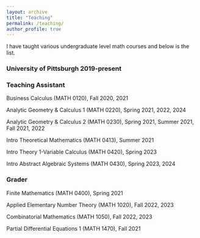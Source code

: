 ```yaml
---
layout: archive
title: "Teaching"
permalink: /teaching/
author_profile: true
---
```


I have taught various undergraduate level math courses and below is the list.
### University of Pittsburgh 2019-present
### Teaching Assistant 
Business Calculus (MATH 0120), Fall 2020, 2021

Analytic Geometry & Calculus 1 (MATH 0220), Spring 2021, 2022, 2024

Analytic Geometry & Calculus 2 (MATH 0230), Spring 2021, Summer 2021, Fall 2021, 2022

Intro Theoretical Mathematics (MATH 0413), Summer 2021

Intro Theory 1-Variable Calculus (MATH 0420), Spring 2023

Intro Abstract Algebraic Systems (MATH 0430), Spring 2023, 2024
### Grader
Finite Mathematics (MATH 0400), Spring 2021

Applied Elementary Number Theory (MATH 1020), Fall 2022, 2023

Combinatorial Mathematics (MATH 1050), Fall 2022, 2023

Partial Differential Equations 1 (MATH 1470), Fall 2021

